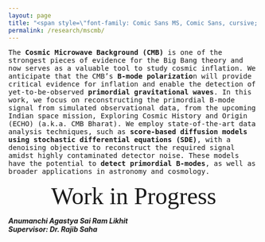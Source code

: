 ```yaml
---
layout: page
title: "<span style=\"font-family: Comic Sans MS, Comic Sans, cursive; font-size:32px;\"> A Search for Primordial Gravitational Waves Using Machine Learning and Artificial Intelligence on CMB B-Modes </span> "
permalink: /research/mscmb/
---
```


<span style="font-family: 'Andale Mono', monospace;">The **Cosmic Microwave Background (CMB)** is one of the strongest pieces of evidence for the Big Bang theory and now serves as a valuable tool to study cosmic inflation. We anticipate that the CMB’s **B-mode polarizatio**n will provide critical evidence for inflation and enable the detection of yet-to-be-observed **primordial gravitational waves**. In this work, we focus on reconstructing the primordial B-mode signal from simulated observational data, from the upcoming Indian space mission, Exploring Cosmic History and Origin (ECHO) (a.k.a. CMB Bharat). We employ state-of-the-art data analysis techniques, such as **score-based diffusion models using stochastic differential equations (SDE)**, with a denoising objective to reconstruct the required signal amidst highly contaminated detector noise. These models have the potential to **detect primordial B-modes**, as well as broader applications in astronomy and cosmology.</span>


 

<div style="text-align: center; font-family: 'Lucida Console'; font-size: 48px;">
<span>Work in Progress</span>
</div>

***Anumanchi Agastya Sai Ram Likhit***<br>
***Supervisor: Dr. Rajib Saha***
